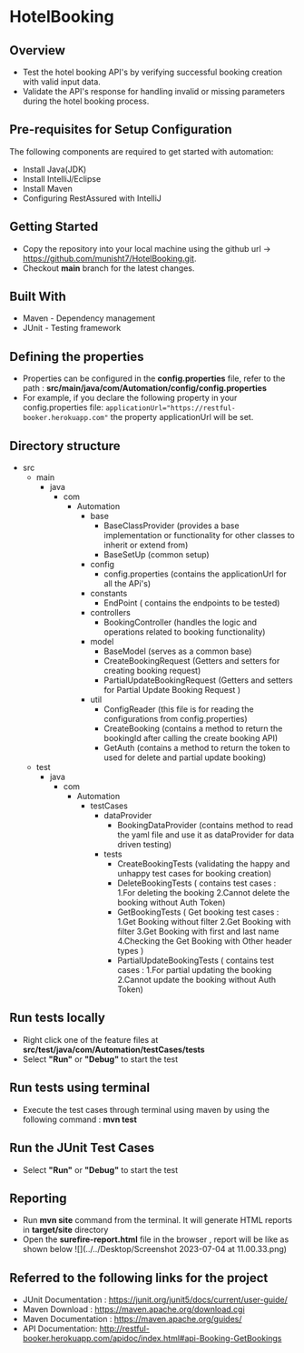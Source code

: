 # HotelBooking

## Overview
* Test the hotel booking API's by verifying successful booking creation with valid input data.
* Validate the API's response for handling invalid or missing parameters during the hotel booking process.

## Pre-requisites for Setup Configuration
The following components are required to get started with automation:
* Install Java(JDK)
* Install IntelliJ/Eclipse
* Install Maven
* Configuring RestAssured with IntelliJ

## Getting Started
* Copy the repository into your local machine using the github url -> https://github.com/munisht7/HotelBooking.git.
* Checkout **main** branch for the latest changes.

## Built With
* Maven - Dependency management
* JUnit - Testing framework

## Defining the properties
* Properties can be configured in the **config.properties** file, refer to the path : **src/main/java/com/Automation/config/config.properties**
* For example, if you declare the following property in your config.properties file:
  `applicationUrl="https://restful-booker.herokuapp.com"`
  the property applicationUrl will be set.

## Directory structure
* src
   - main
     - java
       - com
         - Automation
           - base
             - BaseClassProvider (provides a base implementation or functionality for other classes to inherit or extend from)
             - BaseSetUp  (common setup)
           - config
             - config.properties (contains the applicationUrl for all the APi's)
           - constants
             - EndPoint ( contains the endpoints to be tested)
           - controllers
             - BookingController (handles the logic and operations related to booking functionality)
           - model
             - BaseModel (serves as a common base)
             - CreateBookingRequest (Getters and setters for creating booking request)
             - PartialUpdateBookingRequest (Getters and setters for Partial Update Booking Request )
           - util
             - ConfigReader (this file is for reading the configurations from config.properties)
             - CreateBooking (contains a method to return the bookingId after calling the create booking API)
             - GetAuth (contains a method to return the token to used for delete and partial update booking)
   - test
     - java
       - com
         - Automation
           - testCases
             - dataProvider
               - BookingDataProvider (contains method to read the yaml file and use it as dataProvider for data driven testing)
             - tests
               - CreateBookingTests (validating the happy and unhappy test cases for booking creation)
               - DeleteBookingTests ( contains test cases : 1.For deleting the booking  2.Cannot delete the booking without Auth Token)
               - GetBookingTests ( Get booking test cases : 1.Get Booking without filter 2.Get Booking with filter 3.Get Booking with first and last name 4.Checking the Get Booking with Other header types )
               - PartialUpdateBookingTests ( contains test cases : 1.For partial updating the booking  2.Cannot update the booking without Auth Token)

## Run tests locally
* Right click one of the feature files at **src/test/java/com/Automation/testCases/tests**
* Select **"Run"** or **"Debug"** to start the test

## Run tests using terminal
* Execute the test cases through terminal using maven by using the following command : **mvn test**

## Run the JUnit Test Cases
* Select **"Run"** or **"Debug"** to start the test

## Reporting
* Run **mvn site** command from the terminal. It will generate HTML reports in **target/site** directory
* Open the **surefire-report.html** file in the browser , report will be like as shown below
![](../../Desktop/Screenshot 2023-07-04 at 11.00.33.png)

## Referred to the following links for the project

* JUnit Documentation : https://junit.org/junit5/docs/current/user-guide/
* Maven Download : https://maven.apache.org/download.cgi
* Maven Documentation : https://maven.apache.org/guides/
* API Documentation: http://restful-booker.herokuapp.com/apidoc/index.html#api-Booking-GetBookings
